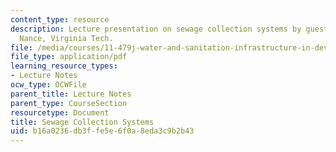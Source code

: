 ```yaml
---
content_type: resource
description: Lecture presentation on sewage collection systems by guest lecturer Earthea
  Nance, Virginia Tech.
file: /media/courses/11-479j-water-and-sanitation-infrastructure-in-developing-countries-spring-2007/b16a0236db3ffe5e6f0a8eda3c9b2b43_lect9.pdf
file_type: application/pdf
learning_resource_types:
- Lecture Notes
ocw_type: OCWFile
parent_title: Lecture Notes
parent_type: CourseSection
resourcetype: Document
title: Sewage Collection Systems
uid: b16a0236-db3f-fe5e-6f0a-8eda3c9b2b43
---
```


